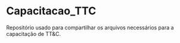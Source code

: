 # Capacitacao_TTC
Repositório usado para compartilhar os arquivos necessários para a capacitação de TT&amp;C.

